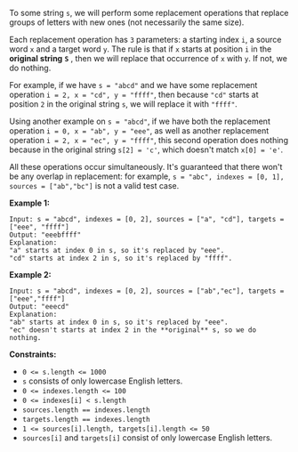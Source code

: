 To some string `s`, we will perform some replacement operations that replace
groups of letters with new ones (not necessarily the same size).

Each replacement operation has `3` parameters: a starting index `i`, a source
word `x` and a target word `y`. The rule is that if `x` starts at position `i`
in the **original** **string** **`S`** , then we will replace that occurrence
of `x` with `y`. If not, we do nothing.

For example, if we have `s = "abcd"` and we have some replacement operation `i
= 2, x = "cd", y = "ffff"`, then because `"cd"` starts at position `2` in the
original string `s`, we will replace it with `"ffff"`.

Using another example on `s = "abcd"`, if we have both the replacement
operation `i = 0, x = "ab", y = "eee"`, as well as another replacement
operation `i = 2, x = "ec", y = "ffff"`, this second operation does nothing
because in the original string `s[2] = 'c'`, which doesn't match `x[0] = 'e'`.

All these operations occur simultaneously. It's guaranteed that there won't be
any overlap in replacement: for example, `s = "abc", indexes = [0, 1], sources
= ["ab","bc"]` is not a valid test case.



**Example 1:**

    
    
    Input: s = "abcd", indexes = [0, 2], sources = ["a", "cd"], targets = ["eee", "ffff"]
    Output: "eeebffff"
    Explanation:
    "a" starts at index 0 in s, so it's replaced by "eee".
    "cd" starts at index 2 in s, so it's replaced by "ffff".
    

**Example 2:**

    
    
    Input: s = "abcd", indexes = [0, 2], sources = ["ab","ec"], targets = ["eee","ffff"]
    Output: "eeecd"
    Explanation:
    "ab" starts at index 0 in s, so it's replaced by "eee".
    "ec" doesn't starts at index 2 in the **original** s, so we do nothing.
    



**Constraints:**

  * `0 <= s.length <= 1000`
  * `s` consists of only lowercase English letters.
  * `0 <= indexes.length <= 100`
  * `0 <= indexes[i] < s.length`
  * `sources.length == indexes.length`
  * `targets.length == indexes.length`
  * `1 <= sources[i].length, targets[i].length <= 50`
  * `sources[i]` and `targets[i]` consist of only lowercase English letters.

